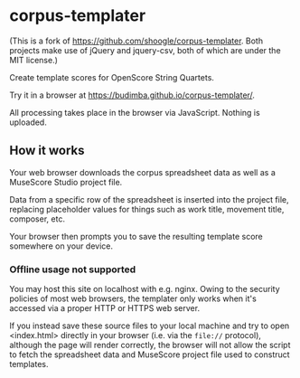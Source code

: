 corpus-templater
================
(This is a fork of https://github.com/shoogle/corpus-templater. Both projects make use of jQuery and jquery-csv, both of which are under the MIT license.)

Create template scores for OpenScore String Quartets.

Try it in a browser at <https://budimba.github.io/corpus-templater/>.

All processing takes place in the browser via JavaScript. Nothing is uploaded.

## How it works

Your web browser downloads the corpus spreadsheet data as well as a MuseScore Studio project file.

Data from a specific row of the spreadsheet is inserted into the project file, replacing
placeholder values for things such as work title, movement title, composer, etc.

Your browser then prompts you to save the resulting template score somewhere on your device.

### Offline usage not supported

You may host this site on localhost with e.g. nginx. Owing to the security policies of most web browsers,
the templater only works when it's accessed via a proper HTTP or HTTPS web server.

If you instead save these source files to your local machine and try to open <index.html> directly
in your browser (i.e. via the `file://` protocol), although the page will render correctly, the
browser will not allow the script to fetch the spreadsheet data and MuseScore project file used to
construct templates.
